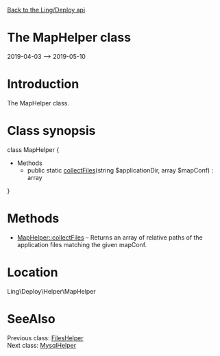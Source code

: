 [Back to the Ling/Deploy api](https://github.com/lingtalfi/Deploy/blob/master/doc/api/Ling/Deploy.md)



The MapHelper class
================
2019-04-03 --> 2019-05-10






Introduction
============

The MapHelper class.



Class synopsis
==============


class <span class="pl-k">MapHelper</span>  {

- Methods
    - public static [collectFiles](https://github.com/lingtalfi/Deploy/blob/master/doc/api/Ling/Deploy/Helper/MapHelper/collectFiles.md)(string $applicationDir, array $mapConf) : array

}






Methods
==============

- [MapHelper::collectFiles](https://github.com/lingtalfi/Deploy/blob/master/doc/api/Ling/Deploy/Helper/MapHelper/collectFiles.md) &ndash; Returns an array of relative paths of the application files matching the given mapConf.





Location
=============
Ling\Deploy\Helper\MapHelper


SeeAlso
==============
Previous class: [FilesHelper](https://github.com/lingtalfi/Deploy/blob/master/doc/api/Ling/Deploy/Helper/FilesHelper.md)<br>Next class: [MysqlHelper](https://github.com/lingtalfi/Deploy/blob/master/doc/api/Ling/Deploy/Helper/MysqlHelper.md)<br>
